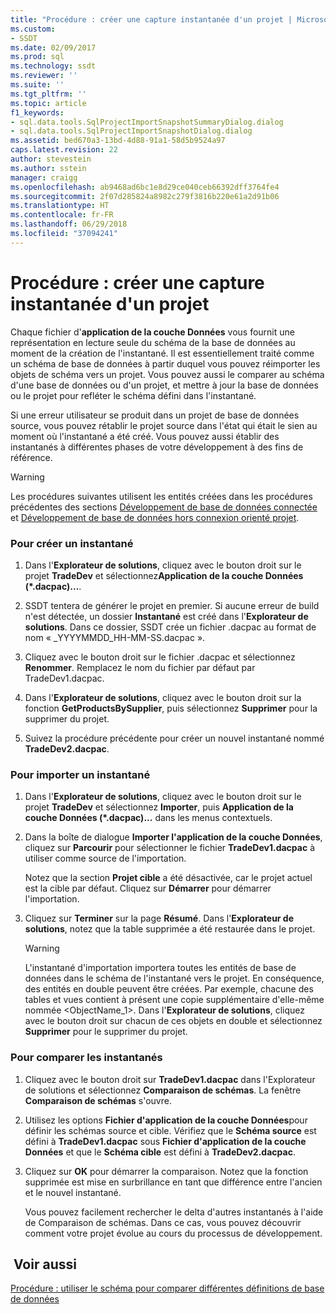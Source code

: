 ```yaml
---
title: "Procédure : créer une capture instantanée d'un projet | Microsoft Docs"
ms.custom:
- SSDT
ms.date: 02/09/2017
ms.prod: sql
ms.technology: ssdt
ms.reviewer: ''
ms.suite: ''
ms.tgt_pltfrm: ''
ms.topic: article
f1_keywords:
- sql.data.tools.SqlProjectImportSnapshotSummaryDialog.dialog
- sql.data.tools.SqlProjectImportSnapshotDialog.dialog
ms.assetid: bed670a3-13bd-4d88-91a1-58d5b9524a97
caps.latest.revision: 22
author: stevestein
ms.author: sstein
manager: craigg
ms.openlocfilehash: ab9468ad6bc1e8d29ce040ceb66392dff3764fe4
ms.sourcegitcommit: 2f07d285824a8982c279f3816b220e61a2d91b06
ms.translationtype: HT
ms.contentlocale: fr-FR
ms.lasthandoff: 06/29/2018
ms.locfileid: "37094241"
---
```

# <a name="how-to-create-a-snapshot-of-a-project"></a>Procédure : créer une capture instantanée d'un projet
Chaque fichier d'**application de la couche Données** vous fournit une représentation en lecture seule du schéma de la base de données au moment de la création de l'instantané. Il est essentiellement traité comme un schéma de base de données à partir duquel vous pouvez réimporter les objets de schéma vers un projet. Vous pouvez aussi le comparer au schéma d'une base de données ou d'un projet, et mettre à jour la base de données ou le projet pour refléter le schéma défini dans l'instantané.  
  
Si une erreur utilisateur se produit dans un projet de base de données source, vous pouvez rétablir le projet source dans l'état qui était le sien au moment où l'instantané a été créé. Vous pouvez aussi établir des instantanés à différentes phases de votre développement à des fins de référence.  
  
> [!WARNING]  
> Les procédures suivantes utilisent les entités créées dans les procédures précédentes des sections [Développement de base de données connectée](../ssdt/connected-database-development.md) et [Développement de base de données hors connexion orienté projet](../ssdt/project-oriented-offline-database-development.md).  
  
### <a name="to-create-a-snapshot"></a>Pour créer un instantané  
  
1.  Dans l'**Explorateur de solutions**, cliquez avec le bouton droit sur le projet **TradeDev** et sélectionnez**Application de la couche Données (\*.dacpac)...**.  
  
2.  SSDT tentera de générer le projet en premier. Si aucune erreur de build n'est détectée, un dossier **Instantané** est créé dans l'**Explorateur de solutions**. Dans ce dossier, SSDT crée un fichier .dacpac au format de nom « <Project Name>_YYYYMMDD_HH-MM-SS.dacpac ».  
  
3.  Cliquez avec le bouton droit sur le fichier .dacpac et sélectionnez **Renommer**. Remplacez le nom du fichier par défaut par TradeDev1.dacpac.  
  
4.  Dans l'**Explorateur de solutions**, cliquez avec le bouton droit sur la fonction **GetProductsBySupplier**, puis sélectionnez **Supprimer** pour la supprimer du projet.  
  
5.  Suivez la procédure précédente pour créer un nouvel instantané nommé **TradeDev2.dacpac**.  
  
### <a name="to-import-a-snapshot"></a>Pour importer un instantané  
  
1.  Dans l'**Explorateur de solutions**, cliquez avec le bouton droit sur le projet **TradeDev** et sélectionnez **Importer**, puis **Application de la couche Données (\*.dacpac)...** dans les menus contextuels.  
  
2.  Dans la boîte de dialogue **Importer l'application de la couche Données**, cliquez sur **Parcourir** pour sélectionner le fichier **TradeDev1.dacpac** à utiliser comme source de l'importation.  
  
    Notez que la section **Projet cible** a été désactivée, car le projet actuel est la cible par défaut. Cliquez sur **Démarrer** pour démarrer l'importation.  
  
3.  Cliquez sur **Terminer** sur la page **Résumé**. Dans l'**Explorateur de solutions**, notez que la table supprimée a été restaurée dans le projet.  
  
    > [!WARNING]  
    > L'instantané d'importation importera toutes les entités de base de données dans le schéma de l'instantané vers le projet. En conséquence, des entités en double peuvent être créées. Par exemple, chacune des tables et vues contient à présent une copie supplémentaire d'elle-même nommée <ObjectName_1>. Dans l'**Explorateur de solutions**, cliquez avec le bouton droit sur chacun de ces objets en double et sélectionnez **Supprimer** pour le supprimer du projet.  
  
### <a name="to-compare-snapshots"></a>Pour comparer les instantanés  
  
1.  Cliquez avec le bouton droit sur **TradeDev1.dacpac** dans l'Explorateur de solutions et sélectionnez **Comparaison de schémas**. La fenêtre **Comparaison de schémas** s'ouvre.  
  
2.  Utilisez les options **Fichier d'application de la couche Données**pour définir les schémas source et cible. Vérifiez que le **Schéma source** est défini à **TradeDev1.dacpac** sous **Fichier d'application de la couche Données** et que le **Schéma cible** est défini à **TradeDev2.dacpac**.  
  
3.  Cliquez sur **OK** pour démarrer la comparaison. Notez que la fonction supprimée est mise en surbrillance en tant que différence entre l'ancien et le nouvel instantané.  
  
    Vous pouvez facilement rechercher le delta d'autres instantanés à l'aide de Comparaison de schémas. Dans ce cas, vous pouvez découvrir comment votre projet évolue au cours du processus de développement.  
  
## <a name="see-also"></a> Voir aussi  
[Procédure : utiliser le schéma pour comparer différentes définitions de base de données](../ssdt/how-to-use-schema-compare-to-compare-different-database-definitions.md)  
  
